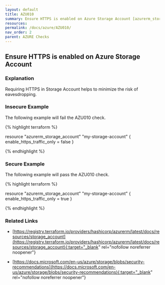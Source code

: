```yaml
---
layout: default
title: AZU010
summary: Ensure HTTPS is enabled on Azure Storage Account [azurerm_storage_account enable_https_traffic_only] 
resources: 
permalink: /docs/azure/AZU010/
nav_order: 2
parent: AZURE Checks
---
```


## Ensure HTTPS is enabled on Azure Storage Account

### Explanation


Requiring HTTPS in Storage Account helps to minimize the risk of eavesdropping.



### Insecure Example

The following example will fail the AZU010 check.

{% highlight terraform %}

resource "azurerm_storage_account" "my-storage-account" {
	enable_https_traffic_only = false
}

{% endhighlight %}



### Secure Example

The following example will pass the AZU010 check.

{% highlight terraform %}

resource "azurerm_storage_account" "my-storage-account" {
	enable_https_traffic_only = true
}

{% endhighlight %}


### Related Links


- [https://registry.terraform.io/providers/hashicorp/azurerm/latest/docs/resources/storage_account](https://registry.terraform.io/providers/hashicorp/azurerm/latest/docs/resources/storage_account){:target="_blank" rel="nofollow noreferrer noopener"}

- [https://docs.microsoft.com/en-us/azure/storage/blobs/security-recommendations](https://docs.microsoft.com/en-us/azure/storage/blobs/security-recommendations){:target="_blank" rel="nofollow noreferrer noopener"}

